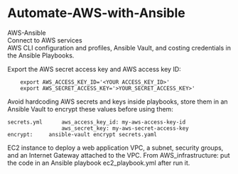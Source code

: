 # Automate-AWS-with-Ansible
AWS-Ansible  
Connect to AWS services     
AWS CLI configuration and profiles, Ansible Vault, and costing credentials in the Ansible Playbooks.  

Export the AWS secret access key and AWS access key ID:

```
    export AWS_ACCESS_KEY_ID='<YOUR ACCESS_KEY_ID>'  
    export AWS_SECRET_ACCESS_KEY='>YOUR_SECRET_ACCESS_KEY>'
``` 

Avoid hardcoding AWS secrets and keys inside playbooks, store them in an Ansible Vault to encrypt these values before using them:

```
secrets.yml      aws_access_key_id: my-aws-access-key-id  
                 aws_secret_key: my-aws-secret-access-key  
encrypt:     ansible-vault encrypt secrets.yaml  
```

EC2 instance to deploy a web application VPC, a subnet, security groups, and an Internet Gateway attached to the VPC. From AWS_infrastructure: put the code in an Ansible playbook ec2_playbook.yml after run it.  


